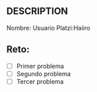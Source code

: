 ## DESCRIPTION

Nombre:
Usuario Platzi:Haiiro

## Reto:

- [ ] Primer problema
- [ ] Segundo problema
- [ ] Tercer problema
